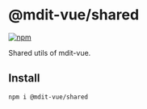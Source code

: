 # @mdit-vue/shared

[![npm](https://badgen.net/npm/v/@mdit-vue/shared)](https://www.npmjs.com/package/@mdit-vue/shared)

Shared utils of mdit-vue.

## Install

```sh
npm i @mdit-vue/shared
```
